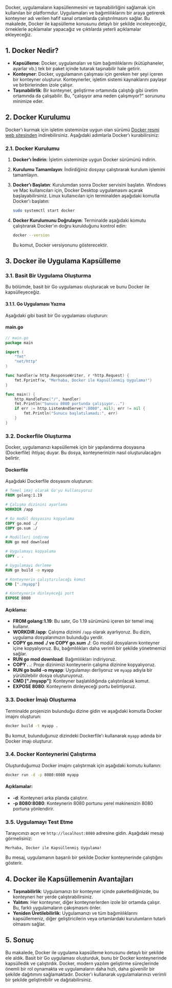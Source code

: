Docker, uygulamaların kapsüllenmesini ve taşınabilirliğini sağlamak için kullanılan bir platformdur. Uygulamaları ve bağımlılıklarını bir araya getirerek konteyner adı verilen hafif sanal ortamlarda çalıştırılmasını sağlar. Bu makalede, Docker ile kapsülleme konusunu detaylı bir şekilde inceleyeceğiz, örneklerle açıklamalar yapacağız ve çıktılarda yeterli açıklamalar ekleyeceğiz.

## 1. Docker Nedir?

- **Kapsülleme**: Docker, uygulamaları ve tüm bağımlılıklarını (kütüphaneler, ayarlar vb.) tek bir paket içinde tutarak taşınabilir hale getirir.
- **Konteyner**: Docker, uygulamanın çalışması için gereken her şeyi içeren bir konteyner oluşturur. Konteynerler, işletim sistemi kaynaklarını paylaşır ve birbirlerinden izole çalışır.
- **Taşınabilirlik**: Bir konteyner, geliştirme ortamında çalıştığı gibi üretim ortamında da çalışabilir. Bu, "çalışıyor ama neden çalışmıyor?" sorununu minimize eder.

## 2. Docker Kurulumu

Docker’ı kurmak için işletim sisteminize uygun olan sürümü [Docker resmi web sitesinden](https://docs.docker.com/get-docker/) indirebilirsiniz. Aşağıdaki adımlarla Docker'ı kurabilirsiniz:

### 2.1. Docker Kurulumu

1. **Docker'ı İndirin**: İşletim sisteminize uygun Docker sürümünü indirin.
2. **Kurulumu Tamamlayın**: İndirdiğiniz dosyayı çalıştırarak kurulum işlemini tamamlayın.
3. **Docker'ı Başlatın**: Kurulumdan sonra Docker servisini başlatın. Windows ve Mac kullanıcıları için, Docker Desktop uygulamasını açarak başlayabilirsiniz. Linux kullanıcıları için terminalden aşağıdaki komutla Docker'ı başlatın:

   ```bash
   sudo systemctl start docker
   ```

4. **Docker Kurulumunu Doğrulayın**: Terminalde aşağıdaki komutu çalıştırarak Docker'ın doğru kurulduğunu kontrol edin:

   ```bash
   docker --version
   ```

   Bu komut, Docker versiyonunu gösterecektir.

## 3. Docker ile Uygulama Kapsülleme

### 3.1. Basit Bir Uygulama Oluşturma

Bu bölümde, basit bir Go uygulaması oluşturacak ve bunu Docker ile kapsülleyeceğiz.

#### 3.1.1. Go Uygulaması Yazma

Aşağıdaki gibi basit bir Go uygulaması oluşturun:

#### main.go

```go
// main.go
package main

import (
    "fmt"
    "net/http"
)

func handler(w http.ResponseWriter, r *http.Request) {
    fmt.Fprintf(w, "Merhaba, Docker ile Kapsüllenmiş Uygulama!")
}

func main() {
    http.HandleFunc("/", handler)
    fmt.Println("Sunucu 8080 portunda çalışıyor...")
    if err := http.ListenAndServe(":8080", nil); err != nil {
        fmt.Println("Sunucu başlatılamadı:", err)
    }
}
```

### 3.2. Dockerfile Oluşturma

Docker, uygulamanızı kapsüllemek için bir yapılandırma dosyasına (Dockerfile) ihtiyaç duyar. Bu dosya, konteynerinizin nasıl oluşturulacağını belirtir.

#### Dockerfile

Aşağıdaki Dockerfile dosyasını oluşturun:

```dockerfile
# Temel imaj olarak Go'yu kullanıyoruz
FROM golang:1.19

# Çalışma dizinini ayarlama
WORKDIR /app

# Go modül dosyasını kopyalama
COPY go.mod ./
COPY go.sum ./

# Modülleri indirme
RUN go mod download

# Uygulamayı kopyalama
COPY . .

# Uygulamayı derleme
RUN go build -o myapp

# Konteynerin çalıştırılacağı komut
CMD ["./myapp"]

# Konteynerin dinleyeceği port
EXPOSE 8080
```

#### Açıklama:

- **FROM golang:1.19**: Bu satır, Go 1.19 sürümünü içeren bir temel imaj kullanır.
- **WORKDIR /app**: Çalışma dizinini `/app` olarak ayarlıyoruz. Bu dizin, uygulama dosyalarımızın bulunduğu yerdir.
- **COPY go.mod ./ ve COPY go.sum ./**: Go modül dosyalarını konteyner içine kopyalıyoruz. Bu, bağımlılıkları daha verimli bir şekilde yönetmemizi sağlar.
- **RUN go mod download**: Bağımlılıkları indiriyoruz.
- **COPY . .**: Proje dizinimizi konteynerin çalışma dizinine kopyalıyoruz.
- **RUN go build -o myapp**: Uygulamayı derliyoruz ve `myapp` adıyla bir yürütülebilir dosya oluşturuyoruz.
- **CMD ["./myapp"]**: Konteyner başlatıldığında çalıştırılacak komut.
- **EXPOSE 8080**: Konteynerin dinleyeceği portu belirtiyoruz.

### 3.3. Docker İmajı Oluşturma

Terminalde projenizin bulunduğu dizine gidin ve aşağıdaki komutla Docker imajını oluşturun:

```bash
docker build -t myapp .
```

Bu komut, bulunduğunuz dizindeki Dockerfile'ı kullanarak `myapp` adında bir Docker imajı oluşturur.

### 3.4. Docker Konteynerini Çalıştırma

Oluşturduğumuz Docker imajını çalıştırmak için aşağıdaki komutu kullanın:

```bash
docker run -d -p 8080:8080 myapp
```

#### Açıklamalar:

- **-d**: Konteyneri arka planda çalıştırır.
- **-p 8080:8080**: Konteynerin 8080 portunu yerel makinenizin 8080 portuna yönlendirir.

### 3.5. Uygulamayı Test Etme

Tarayıcınızı açın ve `http://localhost:8080` adresine gidin. Aşağıdaki mesajı görmelisiniz:

```plaintext
Merhaba, Docker ile Kapsüllenmiş Uygulama!
```

Bu mesaj, uygulamanın başarılı bir şekilde Docker konteynerinde çalıştığını gösterir.

## 4. Docker ile Kapsüllemenin Avantajları

- **Taşınabilirlik**: Uygulamanızı bir konteyner içinde paketlediğinizde, bu konteyneri her yerde çalıştırabilirsiniz.
- **Yalıtım**: Her konteyner, diğer konteynerlerden izole bir ortamda çalışır. Bu, farklı uygulamaların çakışmasını önler.
- **Yeniden Üretilebilirlik**: Uygulamanızı ve tüm bağımlılıklarını kapsüllemeniz, diğer geliştiricilerin veya ortamlardaki kurulumların tutarlı olmasını sağlar.

## 5. Sonuç

Bu makalede, Docker ile uygulama kapsülleme konusunu detaylı bir şekilde ele aldık. Basit bir Go uygulaması oluşturduk, bunu bir Docker konteynerinde kapsülledik ve çalıştırdık. Docker, modern yazılım geliştirme süreçlerinde önemli bir rol oynamakta ve uygulamaların daha hızlı, daha güvenilir bir şekilde dağıtımını sağlamaktadır. Docker'ı kullanarak uygulamalarınızı verimli bir şekilde geliştirebilir ve dağıtabilirsiniz.